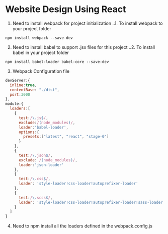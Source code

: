 # Website Design Using React
1. Need to install webpack for project initialization
..1. To install webpack to your project folder
```
npm install webpack --save-dev
```
2. Need to install babel to support .jsx files for this project
..2. To install babel in your project folder
```
npm install babel-loader babel-core --save-dev
```
3. Webpack Configuration file
```javascript
devServer:{
  inline:true,
  contentBase: "./dist",
  port:3000
},
module:{
  loaders:[
    {
      test:/\.js$/,
      exclude:/(node_modules)/,
      loader:'babel-loader',
      options:{
        presets:["latest", "react", "stage-0"]
      }
    },
    {
      test:/\.json$/,
      exclude: /(node_modules)/,
      loader:'json-loader'
    },
    {
      test:/\.css$/,
      loader: 'style-loader!css-loader!autoprefixer-loader'
    },
    {
      test:/\.scss$/,
      loader: 'style-loader!css-loader!autoprefixer-loader!sass-loader'
    }
  ]
}
```
4. Need to npm install all the loaders defined in the webpack.config.js
